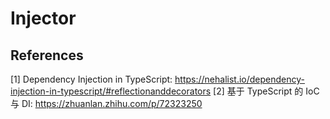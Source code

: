 # Injector

## References

[1] Dependency Injection in TypeScript: https://nehalist.io/dependency-injection-in-typescript/#reflectionanddecorators
[2] 基于 TypeScript 的 IoC 与 DI: https://zhuanlan.zhihu.com/p/72323250
